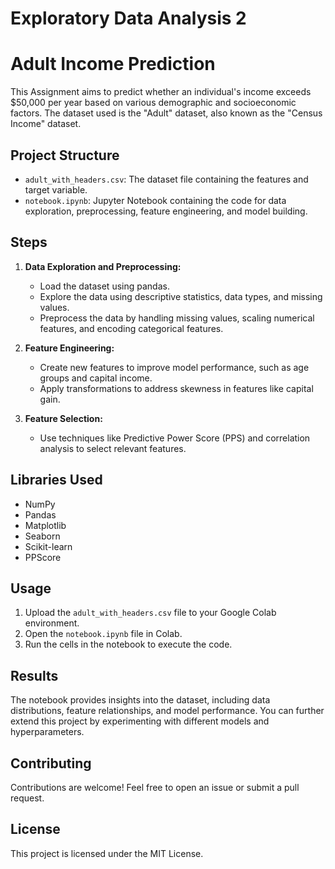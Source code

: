 # Exploratory Data Analysis 2
# Adult Income Prediction

This Assignment aims to predict whether an individual's income exceeds $50,000 per year based on various demographic and socioeconomic factors. The dataset used is the "Adult" dataset, also known as the "Census Income" dataset.

## Project Structure

* `adult_with_headers.csv`: The dataset file containing the features and target variable.
* `notebook.ipynb`: Jupyter Notebook containing the code for data exploration, preprocessing, feature engineering, and model building.

## Steps

1. **Data Exploration and Preprocessing:**
    * Load the dataset using pandas.
    * Explore the data using descriptive statistics, data types, and missing values.
    * Preprocess the data by handling missing values, scaling numerical features, and encoding categorical features.

2. **Feature Engineering:**
    * Create new features to improve model performance, such as age groups and capital income.
    * Apply transformations to address skewness in features like capital gain.

3. **Feature Selection:**
    * Use techniques like Predictive Power Score (PPS) and correlation analysis to select relevant features.

## Libraries Used

* NumPy
* Pandas
* Matplotlib
* Seaborn
* Scikit-learn
* PPScore

## Usage

1. Upload the `adult_with_headers.csv` file to your Google Colab environment.
2. Open the `notebook.ipynb` file in Colab.
3. Run the cells in the notebook to execute the code.

## Results

The notebook provides insights into the dataset, including data distributions, feature relationships, and model performance. You can further extend this project by experimenting with different models and hyperparameters.

## Contributing

Contributions are welcome! Feel free to open an issue or submit a pull request.

## License

This project is licensed under the MIT License.
